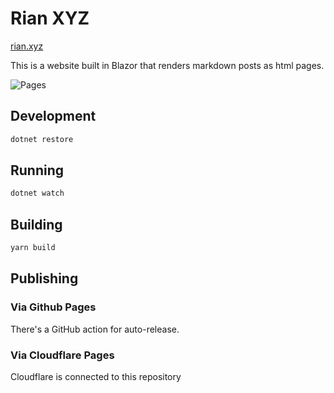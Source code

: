# Rian XYZ

[rian.xyz](https://rian.xyz)

This is a website built in Blazor that renders markdown posts as html pages.


![Pages](https://github.com/xtellurian/xtellurian.github.io/workflows/Build/badge.svg)


## Development

```sh
dotnet restore
```

## Running

```sh
dotnet watch
```

## Building

```sh
yarn build
```

## Publishing

### Via Github Pages 

There's a GitHub action for auto-release.

### Via Cloudflare Pages

Cloudflare is connected to this repository
